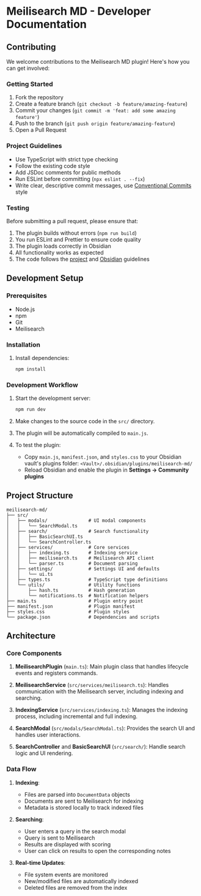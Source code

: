 # Meilisearch MD - Developer Documentation

## Contributing

We welcome contributions to the Meilisearch MD plugin! Here's how you can get involved:

### Getting Started

1. Fork the repository
2. Create a feature branch (`git checkout -b feature/amazing-feature`)
3. Commit your changes (`git commit -m 'feat: add some amazing feature'`)
4. Push to the branch (`git push origin feature/amazing-feature`)
5. Open a Pull Request

### Project Guidelines

- Use TypeScript with strict type checking
- Follow the existing code style
- Add JSDoc comments for public methods
- Run ESLint before committing (`npx eslint . --fix`)
- Write clear, descriptive commit messages, use [Conventional Commits](https://www.conventionalcommits.org/en/v1.0.0/) style

### Testing

Before submitting a pull request, please ensure that:

1. The plugin builds without errors (`npm run build`)
2. You run ESLint and Prettier to ensure code quality
3. The plugin loads correctly in Obsidian
4. All functionality works as expected
5. The code follows the [project](CONTRIBUTING.md#project-guidelines) and [Obsidian](https://docs.obsidian.md/Plugins/Releasing/Plugin+guidelines) guidelines

## Development Setup

### Prerequisites

- Node.js
- npm
- Git
- Meilisearch

### Installation

1. Install dependencies:
    ```bash
    npm install
    ```

### Development Workflow

1. Start the development server:

    ```bash
    npm run dev
    ```

2. Make changes to the source code in the `src/` directory.

3. The plugin will be automatically compiled to `main.js`.

4. To test the plugin:
    - Copy `main.js`, `manifest.json`, and `styles.css` to your Obsidian vault's plugins folder: `<Vault>/.obsidian/plugins/meilisearch-md/`
    - Reload Obsidian and enable the plugin in **Settings → Community plugins**

## Project Structure

```
meilisearch-md/
├── src/
│   ├── modals/               # UI modal components
│   │   └── SearchModal.ts
│   ├── search/               # Search functionality
│   │   ├── BasicSearchUI.ts
│   │   └── SearchController.ts
│   ├── services/             # Core services
│   │   ├── indexing.ts       # Indexing service
│   │   ├── meilisearch.ts    # Meilisearch API client
│   │   └── parser.ts         # Document parsing
│   ├── settings/             # Settings UI and defaults
│   │   └── ui.ts
│   ├── types.ts              # TypeScript type definitions
│   └── utils/                # Utility functions
│       ├── hash.ts           # Hash generation
│       └── notifications.ts  # Notification helpers
├── main.ts                   # Plugin entry point
├── manifest.json             # Plugin manifest
├── styles.css                # Plugin styles
└── package.json              # Dependencies and scripts
```

## Architecture

### Core Components

1. **MeilisearchPlugin** (`main.ts`): Main plugin class that handles lifecycle events and registers commands.

2. **MeilisearchService** (`src/services/meilisearch.ts`): Handles communication with the Meilisearch server, including indexing and searching.

3. **IndexingService** (`src/services/indexing.ts`): Manages the indexing process, including incremental and full indexing.

4. **SearchModal** (`src/modals/SearchModal.ts`): Provides the search UI and handles user interactions.

5. **SearchController** and **BasicSearchUI** (`src/search/`): Handle search logic and UI rendering.

### Data Flow

1. **Indexing**:
    - Files are parsed into `DocumentData` objects
    - Documents are sent to Meilisearch for indexing
    - Metadata is stored locally to track indexed files

2. **Searching**:
    - User enters a query in the search modal
    - Query is sent to Meilisearch
    - Results are displayed with scoring
    - User can click on results to open the corresponding notes

3. **Real-time Updates**:
    - File system events are monitored
    - New/modified files are automatically indexed
    - Deleted files are removed from the index
